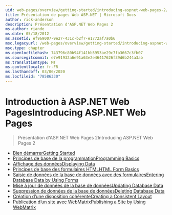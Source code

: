 ```yaml
---
uid: web-pages/overview/getting-started/introducing-aspnet-web-pages-2/index
title: Présentation de pages Web ASP.NET | Microsoft Docs
author: rick-anderson
description: Présentation d'ASP.NET Web Pages 2
ms.author: riande
ms.date: 05/18/2012
ms.assetid: ef969007-9e27-431c-b2f7-e1772af7a0b6
msc.legacyurl: /web-pages/overview/getting-started/introducing-aspnet-web-pages-2
msc.type: chapter
ms.openlocfilehash: 743796c80b94f141bb5953ae29c7fa3667c3fb07
ms.sourcegitcommit: e7e91932a6e91a63e2e46417626f39d6b244a3ab
ms.translationtype: MT
ms.contentlocale: fr-FR
ms.lasthandoff: 03/06/2020
ms.locfileid: "78586330"
---
```

# <a name="introducing-aspnet-web-pages"></a><span data-ttu-id="2e20a-103">Introduction à ASP.NET Web Pages</span><span class="sxs-lookup"><span data-stu-id="2e20a-103">Introducing ASP.NET Web Pages</span></span>

> <span data-ttu-id="2e20a-104">Présentation d'ASP.NET Web Pages 2</span><span class="sxs-lookup"><span data-stu-id="2e20a-104">Introducing ASP.NET Web Pages 2</span></span>

- [<span data-ttu-id="2e20a-105">Bien démarrer</span><span class="sxs-lookup"><span data-stu-id="2e20a-105">Getting Started</span></span>](getting-started.md)
- [<span data-ttu-id="2e20a-106">Principes de base de la programmation</span><span class="sxs-lookup"><span data-stu-id="2e20a-106">Programming Basics</span></span>](intro-to-web-pages-programming.md)
- [<span data-ttu-id="2e20a-107">Affichage des données</span><span class="sxs-lookup"><span data-stu-id="2e20a-107">Displaying Data</span></span>](displaying-data.md)
- [<span data-ttu-id="2e20a-108">Principes de base des formulaires HTML</span><span class="sxs-lookup"><span data-stu-id="2e20a-108">HTML Form Basics</span></span>](form-basics.md)
- [<span data-ttu-id="2e20a-109">Saisie de données de la base de données avec des formulaires</span><span class="sxs-lookup"><span data-stu-id="2e20a-109">Entering Database Data by Using Forms</span></span>](entering-data.md)
- [<span data-ttu-id="2e20a-110">Mise à jour de données de la base de données</span><span class="sxs-lookup"><span data-stu-id="2e20a-110">Updating Database Data</span></span>](updating-data.md)
- [<span data-ttu-id="2e20a-111">Suppression de données de la base de données</span><span class="sxs-lookup"><span data-stu-id="2e20a-111">Deleting Database Data</span></span>](deleting-data.md)
- [<span data-ttu-id="2e20a-112">Création d’une disposition cohérente</span><span class="sxs-lookup"><span data-stu-id="2e20a-112">Creating a Consistent Layout</span></span>](layouts.md)
- [<span data-ttu-id="2e20a-113">Publication d’un site avec WebMatrix</span><span class="sxs-lookup"><span data-stu-id="2e20a-113">Publishing a Site by Using WebMatrix</span></span>](publishing.md)

